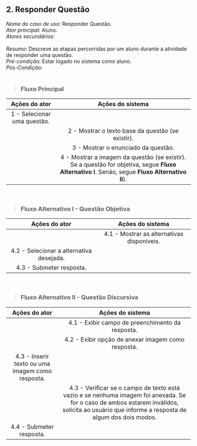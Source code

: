 ## 2. Responder Questão
*Nome do caso de uso:* Responder Questão. <br>
*Ator principal:* Aluno. <br>
*Atores secundários:*	<br>	 
*Resumo:* Descreve as etapas percorridas por um aluno durante a atividade de responder uma questão. <br>
*Pré-condição:* Estar logado no sistema como aluno. <br>
*Pós-Condição:* <br> <br>

> ### Fluxo Principal
| Ações do ator                            | Ações do sistema      |
| :-----------------:                      | :-----------------:   | 
| 1 - Selecionar uma questão.   |          |  
|                                          | 2 - Mostrar o texto base da questão (se existir).| |
|                                          | 3 - Mostrar o enunciado da questão.|  
|                                          | 4 - Mostrar a imagem da questão (se existir). Se a questão for objetiva, segue **Fluxo Alternativo I**. Senão, segue **Fluxo Alternativo II**).|  

<br>

> ### Fluxo Alternativo I - Questão Objetiva
| Ações do ator                            | Ações do sistema      |
| :-----------------:                      | :-----------------:   | 
|                                          | 4.1 - Mostrar as alternativas disponíveis.| |
| 4.2 - Selecionar a alternativa desejada. |                       |  
| 4.3 - Submeter resposta.  

<br>

> ### Fluxo Alternativo II - Questão Discursiva
| Ações do ator                            | Ações do sistema      |
| :-----------------:                      | :-----------------:   | 
|                                          | 4.1 - Exibir campo de preenchimento da resposta.   | |
|                                          | 4.2 - Exibir opção de anexar imagem como resposta. | |
| 4.3 - Inserir texto ou uma imagem como resposta. |               |  
|                                          | 4.3 - Verificar se o campo de texto está vazio e se nenhuma imagem foi anexada. Se for o caso de ambos estarem inválidos, solicita ao usuário que informe a resposta de algum dos dois modos.| |
| 4.4 - Submeter resposta.                 |                       |
